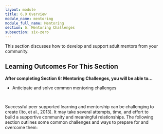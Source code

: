 ```yaml
---
layout: module
title: 6.0 Overview
module_name: mentoring
module_full_name: Mentoring
section: 6. Mentoring Challenges
subsection: six-zero
---
```


This section discusses how to develop and support adult mentors from your community.

## Learning Outcomes For This Section

**After completing Section 6: Mentoring Challenges, you will be able to...**
<ul class="fancy">
  <li>Anticipate and solve common mentoring challenges </li> 
</ul>
<br>

Successful peer supported learning and mentorship can be challenging to create (Ito, et al., 2013). It may take several attempts, time, and effort to build a supportive community and meaningful relationships. The following section outlines some common challenges and ways to prepare for and overcome them:
